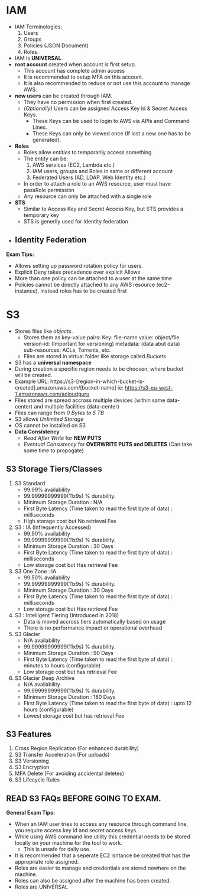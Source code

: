 # IAM
- IAM Terminologies: 
	1. Users
	2. Groups
	3. Policies (JSON Document)
	4. Roles.
- IAM is **UNIVERSAL**.
- **root account** created when account is first setup.
	- This account has complete admin access
	- It is recommended to setup MFA on this account.
	- It is also recommended to reduce or not use this account to manage AWS.
- **new users** can be created through IAM.
	- They have no permission when first created.
	- *(Optionally)* Users can be assigned Access Key Id & Secret Access Keys.
		- These Keys can be used to login to AWS via APIs and Command Lines.
		- These Keys can only be viewed once (If lost a new one has to be generated).
- **Roles**
	- Roles allow *entities* to temporarily access something
	- The entity can be:
		1. AWS services (EC2, Lambda etc.)
		2. IAM users, groups and Roles in same or different account
		3. Federated Users (AD, LDAP, Web Identity etc.)
	- In order to attach a role to an AWS resource, user must have passRole permission
	- Any resource can only be attached with a single role
- **STS**
	- Similar to Access Key and Secret Access Key, but STS provides a temporary key
	- STS is generlly used for Identity federation
- **Identity Federation**
	- 
	
**Exam Tips:**
- Allows setting up password rotation policy for users.
- Explicit Deny takes precedence over explicit Allows
- More than one policy can be attached to a user at the same time
- Policies cannot be directly attached to any AWS resource (ec2-instance), instead roles has to be created first

# S3
- Stores files like *objects*.
	- Stores them as key-value pairs: 
	Key: file-name
	value: object/file
	version-id: (Important for versioning)
	metadata: (data abut data)
	sub-resources: ACLs, Torrents, etc.
	- Files are stored in virtual folder like storage called *Buckets*
- S3 has a **universal namespace**
- During creation a specific region needs to be choosen, where bucket will be created.
- Example URL:
https://s3-[region-in-which-bucket-is-created].amazonaws.com/[bucket-name]
ie: https://s3-eu-west-1.amazonaws.com/acloudguru
- Files stored are spread accross multiple devices (within same data-center) and multiple facilities (data-center)
- Files can range from *0 Bytes to 5 TB*
- S3 allows *Unlimited Storage*
- OS cannot be installed on S3
- **Data Consistency**
	- *Read After Write* for **NEW PUTS** 
	- *Eventual Consistency* for **OVERWRITE PUTS and DELETES** (Can take some time to propogate)
## S3 Storage Tiers/Classes
1. S3 Standard
	- 99.99% availability
	- 99.99999999999(11x9s) % durability.
	- Minimum Storage Duration : N/A
	- First Byte Latency (Time taken to read the first byte of data) : milliseconds
	- High storage cost but No retrieval Fee
2. S3 : IA (Infrequently Accessed)
	- 99.90% availability
	- 99.99999999999(11x9s) % durability.
	- Minimum Storage Duration : 30 Days
	- First Byte Latency (Time taken to read the first byte of data) : milliseconds
	- Low storage cost but Has retrieval Fee
3. S3 One Zone : IA
	- 99.50% availability
	- 99.99999999999(11x9s) % durability.
	- Minimum Storage Duration : 30 Days
	- First Byte Latency (Time taken to read the first byte of data) : milliseconds
	- Low storage cost but Has retrieval Fee
4. S3 : Intelligent Tiering (Introduced in 2018)
	- Data is moved accross tiers automatically based on usage
	- There is no performance impact or operational overhead
5. S3 Glacier
	- N/A availability
	- 99.99999999999(11x9s) % durability.
	- Minimum Storage Duration : 90 Days
	- First Byte Latency (Time taken to read the first byte of data) : minutes to hours (configurable)
	- Low storage cost but has retrieval Fee
6. S3 Glacier Deep Archive
	- N/A availability
	- 99.99999999999(11x9s) % durability.
	- Minimum Storage Duration : 180 Days
	- First Byte Latency (Time taken to read the first byte of data) : upto 12 hours (configurable)
	- Lowest storage cost but has retrieval Fee
## S3 Features
1. Cross Region Replication (For enhanced durability)
2. S3 Transfer Acceleration (For uploads)
3. S3 Versioning
4. S3 Encryption
5. MFA Delete (For avoiding accidental deletes)
6. S3 Lifecycle Rules

## READ S3 FAQs BEFORE GOING TO EXAM.

**General Exam Tips:**
- When an IAM user tries to access any resource through command line, you require access key id and secret access keys.
-  While using AWS command line utility this credential needs to be stored locally on your machine for the tool to work.
	- This is unsafe for daily use.
- It is recommended that a seperate EC2 isntance be created that has the appropriate role assigned.
- Roles are easier to manage and credentials are stored nowhere on the machine.
- Roles can also be assigned after the machine has been created.
- Roles are UNIVERSAL
